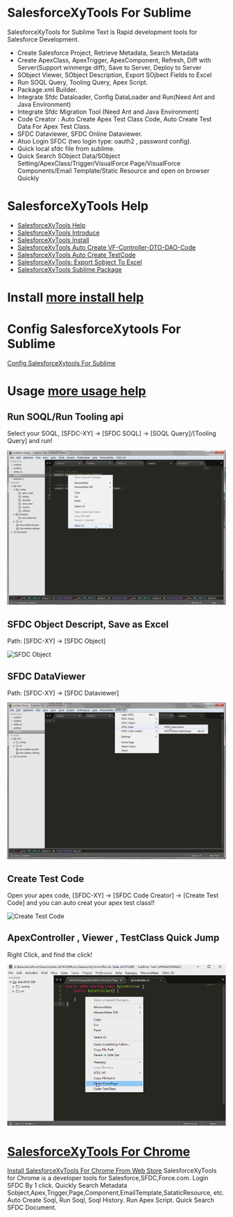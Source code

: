 # SalesforceXyTools For Sublime

SalesforceXyTools for Sublime Text is Rapid development tools for Salesforce Development.

* Create Salesforce Project, Retrieve Metadata, Search Metadata
* Create ApexClass, ApexTrigger, ApexComponent, Refresh, Diff with Server(Support winmerge diff), Save to Server, Deploy to Server
* SObject Viewer, SObject Description, Export SOjbect Fields to Excel
* Run SOQL Query, Tooling Query, Apex Script.
* Package.xml Builder.
* Integrate Sfdc Dataloader, Config DataLoader and Run(Need Ant and Java Environment)
* Integrate Sfdc Migration Tool (Need Ant and Java Environment)
* Code Creator : Auto Create Apex Test Class Code, Auto Create Test Data For Apex Test Class.
* SFDC Dataviewer, SFDC Online Dataviewer.
* Atuo Login SFDC (two login type: oauth2 , password config).
* Quick local sfdc file from sublime.
* Quick Search SObject Data/SObject Setting/ApexClass/Trigger/VisualForce Page/VisualForce Components/Email Template/Static Resource and open on browser Quickly


# SalesforceXyTools Help

  * [SalesforceXyTools Help](http://salesforcexytools.com/Salesforce/SalesforceXyTools-For-Sublime.html)
  * [SalesforceXyTools Introduce](http://salesforcexytools.com/Salesforce/SalesforceXyTools-For-Sublime.html#SalesforceXyTools-for-Sublime)
  * [SalesforceXyTools Install](http://salesforcexytools.com/Salesforce/SalesforceXyTools-For-Sublime.html#How-to-Install)
  * [SalesforceXyTools Auto Create VF-Controller-DTO-DAO-Code](http://salesforcexytools.com/Salesforce/SalesforceXyTools-For-Sublime.html#Auto-Create-TestCode)
  * [SalesforceXyTools Auto Create TestCode](http://salesforcexytools.com/Salesforce/SalesforceXyTools-For-Sublime.html#Auto-Create-TestCode)
  * [SalesforceXyTools: Export Sobject To Excel](http://salesforcexytools.com/Salesforce/SalesforceXyTools-For-Sublime.html#SalesforceXyTools-Export-Soject-To-Excel)
  * [SalesforceXyTools Sublime Package](https://packagecontrol.io/packages/SalesforceXyTools)


# Install [more install help](http://salesforcexytools.com/Salesforce/SalesforceXyTools-For-Sublime.html#How-to-Install)

# Config SalesforceXytools For Sublime
[Config SalesforceXytools For Sublime](http://salesforcexytools.com/Salesforce/SalesforceXyTools-For-Sublime.html#Config)

# Usage [more usage help](http://salesforcexytools.com/Salesforce/SalesforceXyTools-For-Sublime.html)

## Run SOQL/Run Tooling api
Select your SOQL, [SFDC-XY] -> [SFDC SOQL] -> [SOQL Query]/[Tooling Query] and run!

![Run SOQL](https://github.com/exiahuang/XyHelp/blob/master/SalesforceXyTools/sfdc_soql.gif?raw=true)


## SFDC Object Descript, Save as Excel
Path: [SFDC-XY] -> [SFDC Object]

![SFDC Object](https://github.com/exiahuang/XyHelp/blob/master/SalesforceXyTools/sfdc_object.gif?raw=true)


## SFDC DataViewer
Path: [SFDC-XY] -> [SFDC Dataviewer]

![SFDC Object](https://github.com/exiahuang/XyHelp/blob/master/SalesforceXyTools/dataviwer.gif?raw=true)


## Create Test Code
Open your apex code, [SFDC-XY] -> [SFDC Code Creator] -> [Create Test Code] and you can auto creat your apex test class!! 

![Create Test Code](https://github.com/exiahuang/XyHelp/blob/master/SalesforceXyTools/test_class_create.gif?raw=true)


## ApexController , Viewer , TestClass Quick Jump 
Right Click, and find the click!

![Controller_VF_Jump](https://github.com/exiahuang/XyHelp/blob/master/SalesforceXyTools/Controller_VF_Jump.gif?raw=true)


# [SalesforceXyTools For Chrome](http://salesforcexytools.com/Salesforce/SalesforceXyTools-For-Chrome.html)
 [Install SalesforceXyTools For Chrome From Web Store](https://chrome.google.com/webstore/detail/salesforcexytools/ehklfkbacogbanjgekccnbfdgjechlmf)
SalesforceXyTools for Chrome is a developer tools for Salesforce,SFDC,Force.com. Login SFDC By 1 click. Quickly Search Metadata Sobject,Apex,Trigger,Page,Component,EmailTemplate,SataticResource, etc. Auto Create Soql, Run Soql, Soql History. Run Apex Script. Quick Search SFDC Document.
